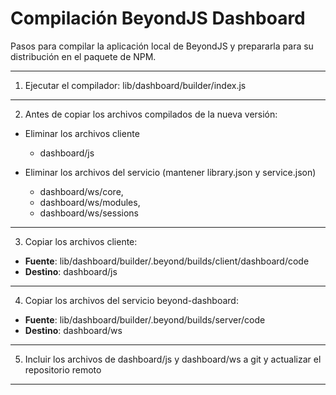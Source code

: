 # Compilación BeyondJS Dashboard

Pasos para compilar la aplicación local de BeyondJS y prepararla para su distribución en el paquete de NPM.
***

1. Ejecutar el compilador: lib/dashboard/builder/index.js

***

2. Antes de copiar los archivos compilados de la nueva versión:

- Eliminar los archivos cliente
    - dashboard/js


- Eliminar los archivos del servicio (mantener library.json y service.json)
    - dashboard/ws/core,
    - dashboard/ws/modules,
    - dashboard/ws/sessions

***

3. Copiar los archivos cliente:

- **Fuente**: lib/dashboard/builder/.beyond/builds/client/dashboard/code
- **Destino**: dashboard/js

***

4. Copiar los archivos del servicio beyond-dashboard:

- **Fuente**: lib/dashboard/builder/.beyond/builds/server/code
- **Destino**: dashboard/ws

***

5. Incluir los archivos de dashboard/js y dashboard/ws a git y actualizar el repositorio remoto

***
